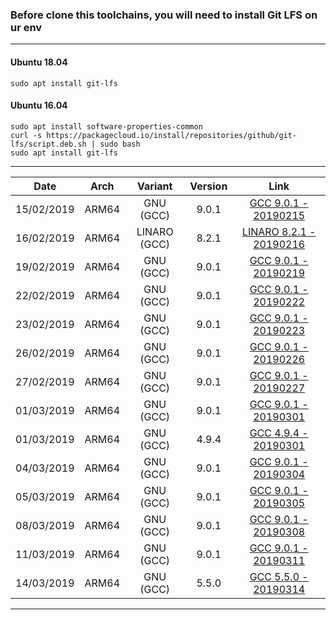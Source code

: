 ### Before clone this toolchains, you will need to install Git LFS on ur env
---------------------------
#### Ubuntu 18.04
```
sudo apt install git-lfs
```
#### Ubuntu 16.04
```
sudo apt install software-properties-common
curl -s https://packagecloud.io/install/repositories/github/git-lfs/script.deb.sh | sudo bash 
sudo apt install git-lfs
```
---------------------------
| Date | Arch | Variant | Version | Link |
| :-: | :-: | :-: | :-: | :-: |
| 15/02/2019 | ARM64 | GNU (GCC) | 9.0.1 | [GCC 9.0.1 - 20190215](https://github.com/najahiiii/aarch64-linux-gnu/tree/gcc9-20190215) |
| 16/02/2019 | ARM64 | LINARO (GCC) | 8.2.1 | [LINARO 8.2.1 - 20190216](https://github.com/najahiiii/aarch64-linux-gnu/tree/linaro8-20190216) |
| 19/02/2019 | ARM64 | GNU (GCC) | 9.0.1 | [GCC 9.0.1 - 20190219](https://github.com/najahiiii/aarch64-linux-gnu/tree/gcc9-20190219) |
| 22/02/2019 | ARM64 | GNU (GCC) | 9.0.1 | [GCC 9.0.1 - 20190222](https://github.com/najahiiii/aarch64-linux-gnu/tree/gcc9-20190222) | 
| 23/02/2019 | ARM64 | GNU (GCC) | 9.0.1 | [GCC 9.0.1 - 20190223](https://github.com/najahiiii/aarch64-linux-gnu/tree/gcc9-20190223) |
| 26/02/2019 | ARM64 | GNU (GCC) | 9.0.1 | [GCC 9.0.1 - 20190226](https://github.com/najahiiii/aarch64-linux-gnu/tree/gcc9-20190226) |
| 27/02/2019 | ARM64 | GNU (GCC) | 9.0.1 | [GCC 9.0.1 - 20190227](https://github.com/najahiiii/aarch64-linux-gnu/tree/gcc9-20190227) | 
| 01/03/2019 | ARM64 | GNU (GCC) | 9.0.1 | [GCC 9.0.1 - 20190301](https://github.com/najahiiii/aarch64-linux-gnu/tree/gcc9-20190301) | 
| 01/03/2019 | ARM64 | GNU (GCC) | 4.9.4 | [GCC 4.9.4 - 20190301](https://github.com/najahiiii/aarch64-linux-gnu/tree/gcc4.9.4-20190301) | 
| 04/03/2019 | ARM64 | GNU (GCC) | 9.0.1 | [GCC 9.0.1 - 20190304](https://github.com/najahiiii/aarch64-linux-gnu/tree/gcc9-20190304) | 
| 05/03/2019 | ARM64 | GNU (GCC) | 9.0.1 | [GCC 9.0.1 - 20190305](https://github.com/najahiiii/aarch64-linux-gnu/tree/gcc9-20190305) | 
| 08/03/2019 | ARM64 | GNU (GCC) | 9.0.1 | [GCC 9.0.1 - 20190308](https://github.com/najahiiii/aarch64-linux-gnu/tree/gcc9-20190308) | 
| 11/03/2019 | ARM64 | GNU (GCC) | 9.0.1 | [GCC 9.0.1 - 20190311](https://github.com/najahiiii/aarch64-linux-gnu/tree/gcc9-20190311) | 
| 14/03/2019 | ARM64 | GNU (GCC) | 5.5.0 | [GCC 5.5.0 - 20190314](https://github.com/najahiiii/aarch64-linux-gnu/tree/gcc5-20190314) | 
--------------------------- 

